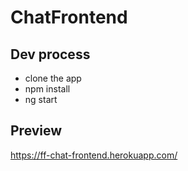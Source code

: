 # ChatFrontend

## Dev process

- clone the app
- npm install
- ng start

## Preview

https://ff-chat-frontend.herokuapp.com/